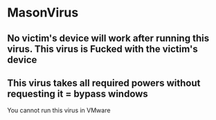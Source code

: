 # MasonVirus
No victim's device will work after running this virus.
This virus is Fucked with the victim's device
------------------------------------------------------
This virus takes all required powers without requesting it = bypass windows
---------------------------------------------------------------------------
You cannot run this virus in VMware
